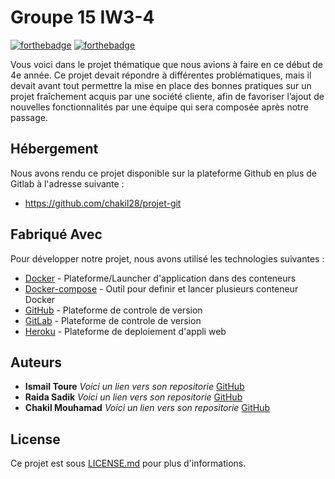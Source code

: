 # Groupe 15 IW3-4

[![forthebadge](https://forthebadge.com/images/badges/uses-git.svg)](https://forthebadge.com)  [![forthebadge](https://forthebadge.com/images/badges/made-with-markdown.svg)](https://forthebadge.com)

Vous voici dans le projet thématique que nous avions à faire en ce début de 4e année.
Ce projet devait répondre à différentes problématiques, mais il devait avant tout permettre la mise en place des bonnes pratiques sur un projet fraîchement acquis par une société cliente, afin de favoriser l’ajout de nouvelles fonctionnalités par une équipe qui sera composée après notre passage.


## Hébergement

Nous avons rendu ce projet disponible sur la plateforme Github en plus de Gitlab à l'adresse suivante :

- https://github.com/chakil28/projet-git


## Fabriqué Avec

Pour développer notre projet, nous avons utilisé les technologies suivantes :

* [Docker](https://www.docker.com/) - Plateforme/Launcher d'application dans des conteneurs
* [Docker-compose](https://docs.docker.com/compose/) - Outil pour definir et lancer plusieurs conteneur Docker
* [GitHub](https://github.com/) - Plateforme de controle de version
* [GitLab](https://gitlab.com/) - Plateforme de controle de version
* [Heroku](https://www.heroku.com) - Plateforme de deploiement d'appli web


## Auteurs

* **Ismail Toure** _Voici un lien vers son repositorie_ [GitHub](https://github.com/IsmaProject)
* **Raida Sadik** _Voici un lien vers son repositorie_ [GitHub](https://github.com/SadikRaida?tab=repositories)
* **Chakil Mouhamad** _Voici un lien vers son repositorie_ [GitHub](https://github.com/chakil28?tab=repositories)


## License

Ce projet est sous [LICENSE.md](LICENSE.md) pour plus d'informations.